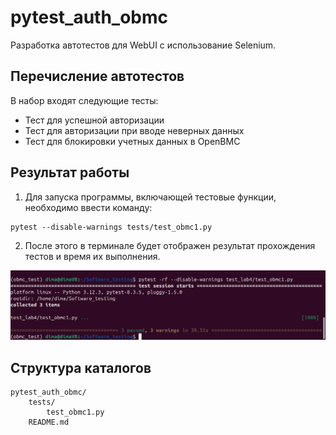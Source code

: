 # pytest_auth_obmc
Разработка автотестов для WebUI с использование Selenium.

## Перечисление автотестов
В набор входят следующие тесты:
- Тест для успешной авторизации
- Тест для авторизации при вводе неверных данных
- Тест для блокировки учетных данных в OpenBMC

## Результат работы

1. Для запуска программы, включающей тестовые функции, необходимо ввести команду:
```
pytest --disable-warnings tests/test_obmc1.py
```

2. После этого в терминале будет отображен результат прохождения тестов и время их выполнения.<br>

![pytest run](https://github.com/Doom-ux/pytest_auth_obmc/blob/media/images/pytest_run2.png)

## Структура каталогов

```
pytest_auth_obmc/
    tests/
        test_obmc1.py
    README.md
```
